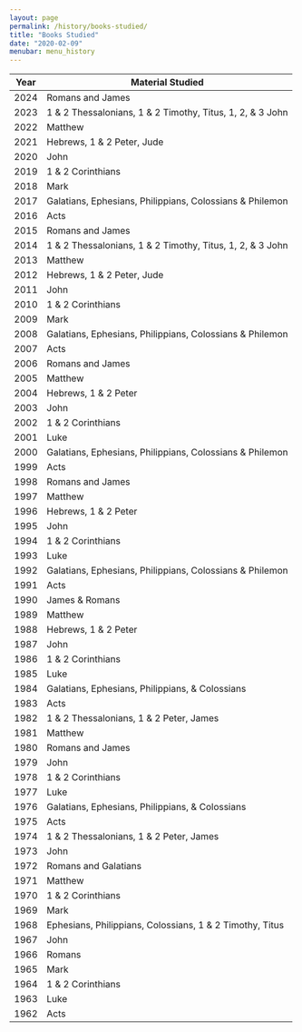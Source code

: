 ```yaml
---
layout: page
permalink: /history/books-studied/
title: "Books Studied"
date: "2020-02-09"
menubar: menu_history
---
```


| Year | Material Studied                                          |
|------|-----------------------------------------------------------|
| 2024 | Romans and James                                          |
| 2023 | 1 & 2 Thessalonians, 1 & 2 Timothy, Titus, 1, 2, & 3 John |
| 2022 | Matthew                                                   |
| 2021 | Hebrews, 1 & 2 Peter, Jude                                |
| 2020 | John                                                      |
| 2019 | 1 & 2 Corinthians                                         |
| 2018 | Mark                                                      |
| 2017 | Galatians, Ephesians, Philippians, Colossians & Philemon  |
| 2016 | Acts                                                      |
| 2015 | Romans and James                                          |
| 2014 | 1 & 2 Thessalonians, 1 & 2 Timothy, Titus, 1, 2, & 3 John |
| 2013 | Matthew                                                   |
| 2012 | Hebrews, 1 & 2 Peter, Jude                                |
| 2011 | John                                                      |
| 2010 | 1 & 2 Corinthians                                         |
| 2009 | Mark                                                      |
| 2008 | Galatians, Ephesians, Philippians, Colossians & Philemon  |
| 2007 | Acts                                                      |
| 2006 | Romans and James                                          |
| 2005 | Matthew                                                   |
| 2004 | Hebrews, 1 & 2 Peter                                      |
| 2003 | John                                                      |
| 2002 | 1 & 2 Corinthians                                         |
| 2001 | Luke                                                      |
| 2000 | Galatians, Ephesians, Philippians, Colossians & Philemon  |
| 1999 | Acts                                                      |
| 1998 | Romans and James                                          |
| 1997 | Matthew                                                   |
| 1996 | Hebrews, 1 & 2 Peter                                      |
| 1995 | John                                                      |
| 1994 | 1 & 2 Corinthians                                         |
| 1993 | Luke                                                      |
| 1992 | Galatians, Ephesians, Philippians, Colossians & Philemon  |
| 1991 | Acts                                                      |
| 1990 | James & Romans                                            |
| 1989 | Matthew                                                   |
| 1988 | Hebrews, 1 & 2 Peter                                      |
| 1987 | John                                                      |
| 1986 | 1 & 2 Corinthians                                         |
| 1985 | Luke                                                      |
| 1984 | Galatians, Ephesians, Philippians, & Colossians           |
| 1983 | Acts                                                      |
| 1982 | 1 & 2 Thessalonians, 1 & 2 Peter, James                   |
| 1981 | Matthew                                                   |
| 1980 | Romans and James                                          |
| 1979 | John                                                      |
| 1978 | 1 & 2 Corinthians                                         |
| 1977 | Luke                                                      |
| 1976 | Galatians, Ephesians, Philippians, & Colossians           |
| 1975 | Acts                                                      |
| 1974 | 1 & 2 Thessalonians, 1 & 2 Peter, James                   |
| 1973 | John                                                      |
| 1972 | Romans and Galatians                                      |
| 1971 | Matthew                                                   |
| 1970 | 1 & 2 Corinthians                                         |
| 1969 | Mark                                                      |
| 1968 | Ephesians, Philippians, Colossians, 1 & 2 Timothy, Titus  |
| 1967 | John                                                      |
| 1966 | Romans                                                    |
| 1965 | Mark                                                      |
| 1964 | 1 & 2 Corinthians                                         |
| 1963 | Luke                                                      |
| 1962 | Acts                                                      |
